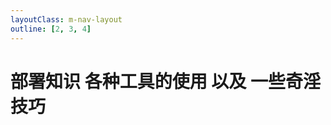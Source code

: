 ```yaml
---
layoutClass: m-nav-layout
outline: [2, 3, 4]
---
```


<script setup>
import { NAV_DATA } from './data'
</script>
<style src="./index.scss"></style>

# 部署知识 各种工具的使用 以及 一些奇淫技巧

<br />
